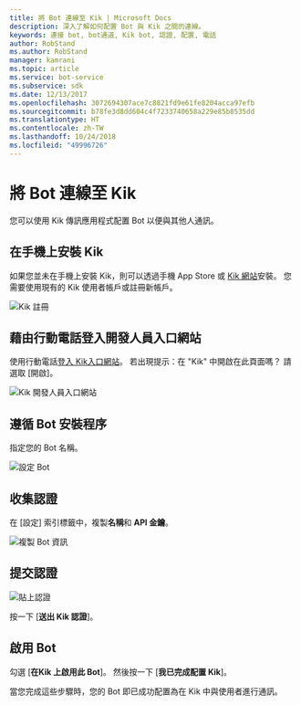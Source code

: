 ```yaml
---
title: 將 Bot 連線至 Kik | Microsoft Docs
description: 深入了解如何配置 Bot 與 Kik 之間的連線。
keywords: 連接 bot, bot通道, Kik bot, 認證, 配置, 電話
author: RobStand
ms.author: RobStand
manager: kamrani
ms.topic: article
ms.service: bot-service
ms.subservice: sdk
ms.date: 12/13/2017
ms.openlocfilehash: 3072694307ace7c8821fd9e61fe8204acca97efb
ms.sourcegitcommit: b78fe3d8dd604c4f7233740658a229e85b8535dd
ms.translationtype: HT
ms.contentlocale: zh-TW
ms.lasthandoff: 10/24/2018
ms.locfileid: "49996726"
---
```

# <a name="connect-a-bot-to-kik"></a>將 Bot 連線至 Kik

您可以使用 Kik 傳訊應用程式配置 Bot 以便與其他人通訊。

## <a name="install-kik-on-your-phone"></a>在手機上安裝 Kik

如果您並未在手機上安裝 Kik，則可以透過手機 App Store 或 <a href="https://www.kik.com/" target="_blank">Kik 網站</a>安裝。 您需要使用現有的 Kik 使用者帳戶或註冊新帳戶。

![Kik 註冊](./media/channels/kik-signup.png)

## <a name="log-into-the-dev-portal-with-your-mobile-phone"></a>藉由行動電話登入開發人員入口網站

使用行動電話<a href="https://dev.kik.com" target="_blank">登入 Kik入口網站</a>。 若出現提示：在 "Kik" 中開啟在此頁面嗎？ 請選取 [開啟]。 

![Kik 開發人員入口網站](./media/channels/kik-dev-portal.png)

## <a name="follow-the-bot-setup-process"></a>遵循 Bot 安裝程序

指定您的 Bot 名稱。

![設定 Bot](./media/channels/kik-phone.png)

## <a name="gather-credentials"></a>收集認證

在 [設定] 索引標籤中，複製**名稱**和 **API 金鑰**。

![複製 Bot 資訊](./media/channels/kik-configure.png)

## <a name="submit-credentials"></a>提交認證

![貼上認證](./media/channels/kik-creds.png)

按一下 [**送出 Kik 認證**]。

## <a name="enable-the-bot"></a>啟用 Bot

勾選 [**在Kik 上啟用此 Bot**]。 然後按一下 [**我已完成配置 Kik**]。

當您完成這些步驟時，您的 Bot 即已成功配置為在 Kik 中與使用者進行通訊。
